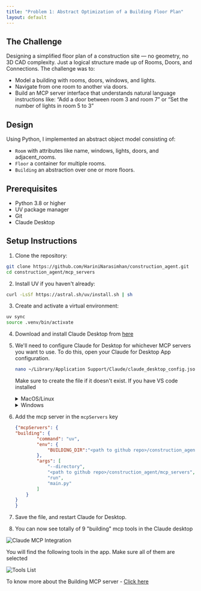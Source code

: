 ```yaml
---
title: "Problem 1: Abstract Optimization of a Building Floor Plan"
layout: default
---
```


## The Challenge
Designing a simplified floor plan of a construction site — no geometry, no 3D CAD complexity. Just a logical structure made up of Rooms, Doors, and Connections. The challenge was to:
- Model a building with rooms, doors, windows, and lights.
- Navigate from one room to another via doors.
- Build an MCP server interface that understands natural language instructions like: “Add a door between room 3 and room 7” or “Set the number of lights in room 5 to 3”

## Design

Using Python, I implemented an abstract object model consisting of:
* ```Room``` with attributes like name, windows, lights, doors, and adjacent_rooms.
* ```Floor``` a container for multiple rooms.
* ```Building``` an abstraction over one or more floors.

## Prerequisites

- Python 3.8 or higher
- UV package manager
- Git
- Claude Desktop

## Setup Instructions

1. Clone the repository:
```bash
git clone https://github.com/HariniNarasimhan/construction_agent.git
cd construction_agent/mcp_servers
```

2. Install UV if you haven't already:
```bash
curl -LsSf https://astral.sh/uv/install.sh | sh
```

3. Create and activate a virtual environment:
```bash
uv sync
source .venv/bin/activate
```
4. Download and install Claude Desktop from [here](http://claude.ai/download)

5. We'll need to configure Claude for Desktop for whichever MCP servers you want to use. To do this, open your Claude for Desktop App configuration.

    ```bash
    nano ~/Library/Application Support/Claude/claude_desktop_config.json
    ```

   Make sure to create the file if it doesn't exist. If you have VS code installed
   <details>
       <summary>MacOS/Linux</summary>
       
       
       code ~/Library/Application\ Support/Claude/claude_desktop_config.json
       
   </details>
   <details>
       <summary>Windows</summary>
       
       
       code $env:AppData\Claude\claude_desktop_config.json
       
   </details>

7. Add the mcp server in the ```mcpServers``` key
    ```json
    {"mcpServers": {
    "building": {
            "command": "uv",
            "env": {
                "BUILDING_DIR":"<path to github repo>/construction_agent/building_data"
            },
            "args": [
                "--directory",
                "<path to github repo>/construction_agent/mcp_servers",
                "run",
                "main.py"
            ]
        }
    }
    }
    ```

8. Save the file, and restart Claude for Desktop.

9. You can now see totally of 9 "building" mcp tools in the Claude desktop

![Claude MCP Integration](https://harininarasimhan.github.io/construction_project_agentic/assets/calude_mcp.png)

You will find the following tools in the app. Make sure all of them are selected

![Tools List](https://harininarasimhan.github.io/construction_project_agentic/assets/tools_list.png)

To know more about the Building MCP server - [Click here](https://harininarasimhan.github.io/construction_project_agentic/mcp_servers/)
